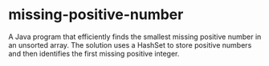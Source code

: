 # missing-positive-number
A Java program that efficiently finds the smallest missing positive number in an unsorted array. The solution uses a HashSet to store positive numbers and then identifies the first missing positive integer.
